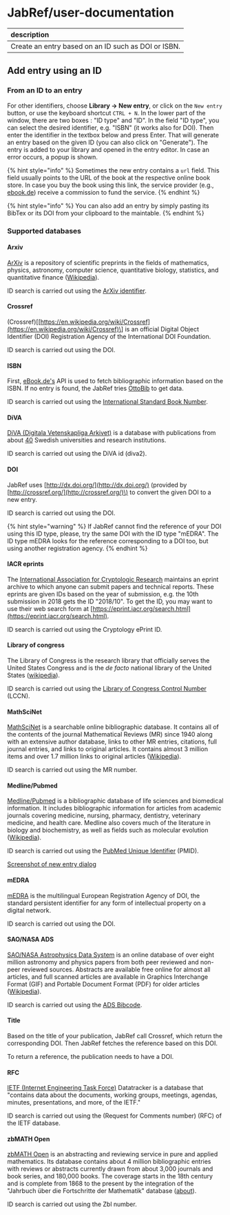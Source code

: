 # JabRef/user-documentation

| description |
| :--- |
| Create an entry based on an ID such as DOI or ISBN. |

## Add entry using an ID

### From an ID to an entry

For other identifiers, choose **Library → New entry**, or click on the `New entry` button, or use the keyboard shortcut `CTRL + N`. In the lower part of the window, there are two boxes : "ID type" and "ID". In the field "ID type", you can select the desired identifier, e.g. "ISBN" \(it works also for DOI\). Then enter the identifier in the textbox below and press Enter. That will generate an entry based on the given ID \(you can also click on "Generate"\). The entry is added to your library and opened in the entry editor. In case an error occurs, a popup is shown.

{% hint style="info" %} Sometimes the new entry contains a `url` field. This field usually points to the URL of the book at the respective online book store. In case you buy the book using this link, the service provider \(e.g., [ebook.de](https://www.ebook.de/)\) receive a commission to fund the service. {% endhint %}

{% hint style="info" %}
You can also add an entry by simply pasting its BibTex or its DOI from your clipboard to the maintable.
{% endhint %}

### Supported databases

#### Arxiv

[ArXiv](https://arxiv.org/) is a repository of scientific preprints in the fields of mathematics, physics, astronomy, computer science, quantitative biology, statistics, and quantitative finance \([Wikipedia](https://en.wikipedia.org/wiki/ArXiv)\).

ID search is carried out using the [ArXiv identifier](https://arxiv.org/help/arxiv_identifier).

#### Crossref

\(Crossref\)\[[https://en.wikipedia.org/wiki/Crossref](https://en.wikipedia.org/wiki/Crossref)\] is an official Digital Object Identifier \(DOI\) Registration Agency of the International DOI Foundation.

ID search is carried out using the DOI.

#### ISBN

First, [eBook.de's](https://www.ebook.de/de/) API is used to fetch bibliographic information based on the ISBN. If no entry is found, the JabRef tries [OttoBib](https://www.ottobib.com/) to get data.

ID search is carried out using the [International Standard Book Number](https://en.wikipedia.org/wiki/International_Standard_Book_Number).

#### DiVA

[DiVA \(Digitala Vetenskapliga Arkivet\)](https://info.diva-portal.org/about-diva/) is a database with publications from about [40](https://www.diva-portal.org/smash/aboutdiva.jsf) Swedish universities and research institutions.

ID search is carried out using the DiVA id \(diva2\).

#### DOI

JabRef uses [http://dx.doi.org/](http://dx.doi.org/) \(provided by [http://crossref.org/](http://crossref.org/)\) to convert the given DOI to a new entry.

ID search is carried out using the DOI.

{% hint style="warning" %} If JabRef cannot find the reference of your DOI using this ID type, please, try the same DOI with the ID type "mEDRA". The ID type mEDRA looks for the reference corresponding to a DOI too, but using another registration agency. {% endhint %}

#### IACR eprints

The [International Association for Cryptologic Research](https://www.iacr.org/) maintains an eprint archive to which anyone can submit papers and technical reports. These eprints are given IDs based on the year of submission, e.g. the 10th submission in 2018 gets the ID "2018/10". To get the ID, you may want to use their web search form at [https://eprint.iacr.org/search.html](https://eprint.iacr.org/search.html).

ID search is carried out using the Cryptology ePrint ID.

#### Library of congress

The Library of Congress is the research library that officially serves the United States Congress and is the _de facto_ national library of the United States \([wikipedia](https://en.wikipedia.org/wiki/Library_of_Congress)\).

ID search is carried out using the [Library of Congress Control Number](https://en.wikipedia.org/wiki/Library_of_Congress_Control_Number) \(LCCN\).

#### MathSciNet

[MathSciNet](http://www.ams.org/mathscinet/) is a searchable online bibliographic database. It contains all of the contents of the journal Mathematical Reviews \(MR\) since 1940 along with an extensive author database, links to other MR entries, citations, full journal entries, and links to original articles. It contains almost 3 million items and over 1.7 million links to original articles \([Wikipedia](https://en.wikipedia.org/wiki/MathSciNet)\).

ID search is carried out using the MR number.

#### Medline/Pubmed

[Medline/Pubmed](https://www.nlm.nih.gov/bsd/medline.html) is a bibliographic database of life sciences and biomedical information. It includes bibliographic information for articles from academic journals covering medicine, nursing, pharmacy, dentistry, veterinary medicine, and health care. Medline also covers much of the literature in biology and biochemistry, as well as fields such as molecular evolution \([Wikipedia](https://en.wikipedia.org/wiki/MEDLINE)\).

ID search is carried out using the [PubMed Unique Identifier](https://www.nlm.nih.gov/bsd/mms/medlineelements.html#pmid) \(PMID\).

[Screenshot of new entry dialog](https://github.com/JabRef/user-documentation/tree/2e47d73a4cfef323b7122d3e1653444a7ec121f1/en/.gitbook/assets/newentrychoosetype-idgeneratorhighlighted-medline.png)

#### mEDRA

[mEDRA](https://www.medra.org/) is the multilingual European Registration Agency of DOI, the standard persistent identifier for any form of intellectual property on a digital network.

ID search is carried out using the DOI.

#### SAO/NASA ADS

[SAO/NASA Astrophysics Data System](http://www.adsabs.harvard.edu/) is an online database of over eight million astronomy and physics papers from both peer reviewed and non-peer reviewed sources. Abstracts are available free online for almost all articles, and full scanned articles are available in Graphics Interchange Format \(GIF\) and Portable Document Format \(PDF\) for older articles \([Wikipedia](https://en.wikipedia.org/wiki/Astrophysics_Data_System)\).

ID search is carried out using the [ADS Bibcode](http://adsabs.github.io/help/actions/bibcode).

#### Title

Based on the title of your publication, JabRef call Crossref, which return the corresponding DOI. Then JabRef fetches the reference based on this DOI.

To return a reference, the publication needs to have a DOI.

#### RFC

[IETF \(Internet Engineering Task Force\)](https://datatracker.ietf.org/) Datatracker is a database that "contains data about the documents, working groups, meetings, agendas, minutes, presentations, and more, of the IETF."

ID search is carried out using the \(Request for Comments number\) \(RFC\) of the IETF database.

#### zbMATH Open

[zbMATH Open](https://zbmath.org/) is an abstracting and reviewing service in pure and applied mathematics. Its database contains about 4 million bibliographic entries with reviews or abstracts currently drawn from about 3,000 journals and book series, and 180,000 books. The coverage starts in the 18th century and is complete from 1868 to the present by the integration of the "Jahrbuch über die Fortschritte der Mathematik" database \([about](https://zbmath.org/about/)\).

ID search is carried out using the Zbl number.


